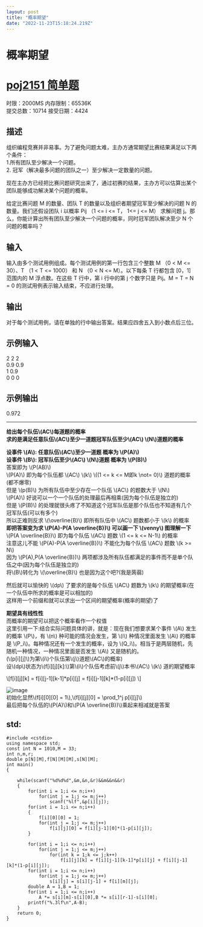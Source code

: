 ```yaml
---
layout: post
title: "概率期望"
date: "2022-11-23T15:18:24.219Z"
---
```

概率期望
====

[poj2151 简单题](http://poj.org/problem?id=2151 "poj2151 简单题")
===========================================================

时限：2000MS 内存限制：65536K  
提交总数：10714 接受日期：4424

描述
--

组织编程竞赛并非易事。为了避免问题太难，主办方通常期望比赛结果满足以下两个条件：  
1.所有团队至少解决一个问题。  
2\. 冠军（解决最多问题的团队之一）至少解决一定数量的问题。

现在主办方已经把比赛问题研究出来了，通过初赛的结果，主办方可以估算出某个团队能够成功解决某个问题的概率。

给定比赛问题 M 的数量、团队 T 的数量以及组织者期望冠军至少解决的问题 N 的数量。我们还假设团队 i 以概率 Pij （1 <= i <= T， 1<= j <= M） 求解问题 j。那么，你能计算出所有团队至少解决一个问题的概率，同时冠军团队解决至少 N 个问题的概率吗？

输入
--

输入由多个测试用例组成。每个测试用例的第一行包含三个整数 M （0 < M <= 30）、T （1 < T <= 1000） 和 N （0 < N <= M）。以下每条 T 行都包含 \[0，1\] 范围内的 M 浮点数。在这些 T 行中，第 i 行中的第 j 个数字只是 Pij。M = T = N = 0 的测试用例表示输入结束，不应进行处理。

输出
--

对于每个测试用例，请在单独的行中输出答案。结果应四舍五入到小数点后三位。

示例输入
----

2 2 2  
0.9 0.9  
1 0.9  
0 0 0

示例输出
----

0.972

* * *

**给出每个队伍\\(AC\\)每道题的概率  
求的是满足任意队伍\\(AC\\)至少一道题冠军队伍至少\\(AC\\) \\(N\\)道题的概率**

**设事件 \\(A\\): 任意队伍\\(AC\\)至少一道题 概率为 \\(P(A)\\)  
设事件 \\(B\\): 冠军队伍至少\\(AC\\) \\(N\\)道题 概率为 \\(P(B)\\)**  
答案即为 \\(P(AB)\\)  
\\(P(A)\\) 即为每个队伍都 \\(AC\\) \\(k\\) \\((1 <= k <= M即k \\not= 0)\\) 道题的概率(都不爆零)  
但是 \\(p(B)\\) 为所有队伍中至少存在一个队伍 \\(AC\\) 的题数大于 \\(N\\)  
\\(P(A)\\) 好说可以一个一个队伍的处理最后再相乘(因为每个队伍是独立的)  
但是 \\(P(B)\\) 的处理就很头疼了不知道这个冠军队伍是那个队伍也不知道有几个冠军队伍(可以有多个)  
所以正难则反求 \\(\\overline{B}\\) 即所有队伍中 \\(AC\\) 题数都小于 \\(k\\) 的概率  
**即把答案变为求 \\(P(A)-P(A \\overline{B})\\) 可以画一下 \\(venny\\) 图理解一下**  
\\(P(A \\overline{B})\\) 即为每个队伍 \\(AC\\) 题数 \\(1 <= k <= N-1\\) 的概率  
注意这儿不能 \\(P(A)-P(A \\overline{B})\\) 不能化为每个队伍 \\(AC\\) 题数 \\(k >= N\\)  
因为 \\(P(A),P(A \\overline{B})\\) 两项都涉及所有队伍都满足的事件而不是单个队伍之中(因为每个队伍是独立的)  
将\\(B\\)转化为 \\(\\overline{B}\\) 也是因为这个吧?(我是蒟蒻)

然后就可以愉快的 \\(dp\\) 了要求的是每个队伍 \\(AC\\) 题数为 \\(k\\) 的期望概率(在一个队伍中所求的概率是可以相加的)  
这样用一个前缀和就可以求出一个区间的期望概率(概率的期望)了

**期望具有线性性**  
而概率的期望可以把这个概率看作一个权值  
这里引用一下:结合实际问题具体的讲，就是：现在我们想要求某个事件 \\(A\\) 发生的概率 \\(P\\)，有 \\(n\\) 种可能的情况会发生，第 \\(i\\) 种情况里面发生 \\(A\\) 的概率是 \\(P\_i\\)。每种情况还有一个发生的概率，设为 \\(Q\_i\\)。相当于是两层随机，先随机一种情况，一种情况里面是否发生 \\(A\\) 又是随机的。  
(\\(p\[i\]\[j\]\\)为第\\(i\\)个队伍第\\(j\\)道题\\(AC\\)的概率)  
设\\(dp\\)状态为\\(f\[i\]\[j\]\[k\]:\\)第\\(i\\)个队伍考虑前\\(j\\)本书\\(AC\\) \\(k\\) 道的期望概率

\\\[f\[i\]\[j\]\[k\] = f\[i\]\[j-1\]\[k-1\]\*p\[i\]\[j\] = f\[i\]\[j-1\]\[k\]\*(1-p\[i\]\[j\]) \\\]

![image](https://img2022.cnblogs.com/blog/2982242/202211/2982242-20221123221859776-1769570381.png)  
初始化显然\\(f\[i\]\[0\]\[0\] = 1\\),\\(f\[i\]\[j\]\[0\] = \\prod\_1^j p\[i\]\[j\]\\)  
最后把每个队伍的\\(P(A)\\)和\\(P(A \\overline{B})\\)乘起来相减就是答案

std:
----

    #include <cstdio>
    using namespace std;
    const int N = 1010,M = 33;
    int n,m,r;
    double p[N][M],f[N][M][M],s[N][M];
    int main()
    {
    
        while(scanf("%d%d%d",&m,&n,&r)&&m&&n&&r)
        {
            for(int i = 1;i <= n;i++)
                for(int j = 1;j <= m;j++)
                    scanf("%lf",&p[i][j]);
            for(int i = 1;i <= n;i++)
            {
                f[i][0][0] = 1;
                for(int j = 1;j <= m;j++)
                    f[i][j][0] = f[i][j-1][0]*(1-p[i][j]);
            }
    
            for(int i = 1;i <= n;i++)
                for(int j = 1;j <= m;j++)
                    for(int k = 1;k <= j;k++)
                        f[i][j][k] = f[i][j-1][k-1]*p[i][j] + f[i][j-1][k]*(1-p[i][j]);
            for(int i = 1;i <= n;i++)
                for(int j = 1;j <= m;j++)
                    s[i][j] = s[i][j-1] + f[i][m][j];
            double A = 1,B = 1;
            for(int i = 1;i <= n;i++)
                A *= s[i][m]-s[i][0],B *= s[i][r-1]-s[i][0];
            printf("%.3lf\n",A-B);
        }
        return 0;
    }